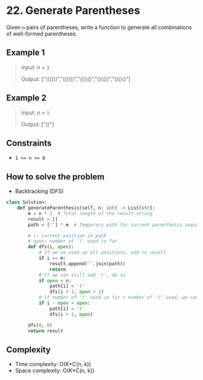 # 22. Generate Parentheses

<Badge type="warning" text="Medium" /> [<Badge type="info" text="LeetCode" />](https://leetcode.com/problems/generate-parentheses/)

Given `n` pairs of parentheses, write a function to generate all combinations of well-formed parentheses.

## Example 1
> Input: n = `3`
>
> Output: ["((()))","(()())","(())()","()(())","()()()"]

## Example 2
> Input: n = `1`
>
> Output: ["()"]
 

## Constraints
- `1 <= n <= 8`


## How to solve the problem

- Backtracking (DFS)

```python
class Solution:
    def generateParenthesis(self, n: int) -> List[str]:
        m = n * 2  # Total length of the result string
        result = []
        path = [''] * m  # Temporary path for current parenthesis sequence

        # i: current position in path
        # open: number of '(' used so far
        def dfs(i, open):
            # If we've used up all positions, add to result
            if i == m:
                result.append(''.join(path))
                return
            # If we can still add '(', do so
            if open < n:
                path[i] = '('
                dfs(i + 1, open + 1)
            # If number of ')' used so far < number of '(' used, we can add ')'
            if i - open < open:
                path[i] = ')'
                dfs(i + 1, open)

        dfs(0, 0)
        return result
```

## Complexity
- Time complexity: O(K*C(n, k))
- Space complexity: O(K*C(n, k))
